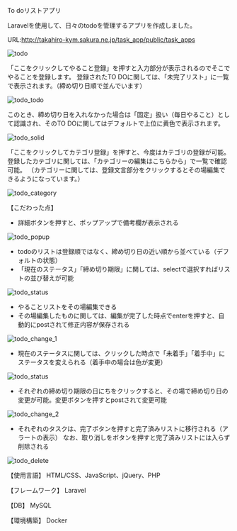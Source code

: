 To doリストアプリ

Laravelを使用して、日々のtodoを管理するアプリを作成しました。

URL:http://takahiro-kym.sakura.ne.jp/task_app/public/task_apps

![todo](https://user-images.githubusercontent.com/63849657/99249661-cead7880-284d-11eb-926d-06688491818c.png)

「ここをクリックしてやること登録」を押すと入力部分が表示されるのでそこでやることを登録します。
登録されたTO DOに関しては、「未完了リスト」に一覧で表示されます。（締め切り日順で並んでいます）

![todo_todo](https://user-images.githubusercontent.com/63849657/99528309-714a3080-29e1-11eb-9ec6-a3c1353fb510.png)

このとき、締め切り日を入れなかった場合は「固定」扱い（毎日やること）として認識され、そのTO DOに関してはデフォルトで上位に黄色で表示されます。

![todo_solid](https://user-images.githubusercontent.com/63849657/99528453-a787b000-29e1-11eb-844d-a4e2ec658c99.png)

「ここをクリックしてカテゴリ登録」を押すと、今度はカテゴリの登録が可能。登録したカテゴリに関しては、「カテゴリーの編集はこちらから」で一覧で確認可能。
（カテゴリーに関しては、登録文言部分をクリックするとその場編集できるようになっています。）

![todo_category](https://user-images.githubusercontent.com/63849657/99528405-963ea380-29e1-11eb-9076-10dad4bf288f.png)

【こだわった点】

- 詳細ボタンを押すと、ポップアップで備考欄が表示される

![todo_popup](https://user-images.githubusercontent.com/63849657/99250233-aeca8480-284e-11eb-9317-aea1b736a434.gif)

- todoのリストは登録順ではなく、締め切り日の近い順から並べている（デフォルトの状態）
- 「現在のステータス」「締め切り期限」に関しては、selectで選択すればリストの並び替えが可能

![todo_status](https://user-images.githubusercontent.com/63849657/99250842-b179a980-284f-11eb-8ac4-ddb7c84e761c.gif)

- やることリストをその場編集できる
- その場編集したものに関しては、編集が完了した時点でenterを押すと、自動的にpostされて修正内容が保存される

![todo_change_1](https://user-images.githubusercontent.com/63849657/99251141-2d73f180-2850-11eb-9e1a-e4553bbcff18.gif)

- 現在のステータスに関しては、クリックした時点で「未着手」「着手中」にステータスを変えられる（着手中の場合は色が変更）

![todo_status](https://user-images.githubusercontent.com/63849657/99251558-e1757c80-2850-11eb-84fc-cab55ccbb0bb.gif)

- それぞれの締め切り期限の日にちをクリックすると、その場で締め切り日の変更が可能。変更ボタンを押すとpostされて変更可能

![todo_change_2](https://user-images.githubusercontent.com/63849657/99251702-25688180-2851-11eb-9f2f-5c67ea6114b6.gif)

- それぞれのタスクは、完了ボタンを押すと完了済みリストに移行される（アラートの表示）
なお、取り消しをボタンを押すと完了済みリストには入らず削除される

![todo_delete](https://user-images.githubusercontent.com/63849657/99251962-8e4ff980-2851-11eb-90e6-f15e1a30ad4c.gif)

【使用言語】 HTML/CSS、JavaScript、jQuery、PHP

【フレームワーク】 Laravel

【DB】 MySQL

【環境構築】 Docker
